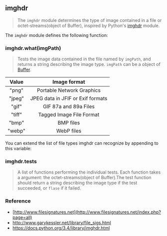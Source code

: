 
## imghdr

> The `imghdr` module determines the type of image contained in a file or octet-streams(object of Buffer), inspired by Python's [imghdr](https://docs.python.org/3.4/library/imghdr.html) module.

The `imghdr` module defines the following function:

### imghdr.what(imgPath)
>Tests the image data contained in the file named by `imgPath`, and returns a string describing the image type. `imgPath` can be a object of [Buffer](http://nodejs.org/api/buffer.html).

|  Value |            Image format           |
|:------:|:---------------------------------:|
| "png"  | Portable Network Graphics         |
| "jpeg" | JPEG data in JFIF or Exif formats |
| "gif"  | GIF 87a and 89a Files             |
| "tiff" | Tagged Image File Format          |
| "bmp"  | BMP files                         |
| "webp" | WebP files                        |

You can extend the list of file types imghdr can recognize by appending to this variable:

### imghdr.tests
>A list of functions performing the individual tests. Each function takes a argument: the octet-streams(object of Buffer).The test function should return a string describing the image type if the test succeeded, or `flase` if it failed.

### Reference
- [http://www.filesignatures.net](http://www.filesignatures.net/index.php?page=all)
- http://www.garykessler.net/library/file_sigs.html
- https://docs.python.org/3.4/library/imghdr.html
